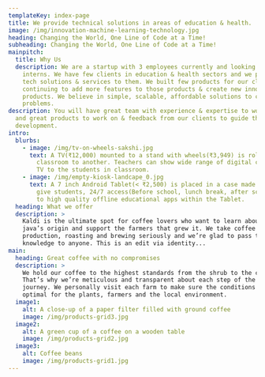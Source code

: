 ```yaml
---
templateKey: index-page
title: We provide technical solutions in areas of education & health.
image: /img/innovation-machine-learning-technology.jpg
heading: Changing the World, One Line of Code at a Time!
subheading: Changing the World, One Line of Code at a Time!
mainpitch:
  title: Why Us
  description: We are a startup with 3 employees currently and looking to hire 2
    interns. We have few clients in education & health sectors and we provide
    tech solutions & services to them. We built few products for our clients and
    continuing to add more features to those products & create new innovative
    products. We believe in simple, scalable, affordable solutions to complex
    problems.
description: You will have great team with experience & expertise to work with
  and great products to work on & feedback from our clients to guide the product
  development.
intro:
  blurbs:
    - image: /img/tv-on-wheels-sakshi.jpg
      text: A TV(₹12,000) mounted to a stand with wheels(₹3,949) is rolled from one
        classroom to another. Teachers can show wide range of digital content in
        TV to the students in classroom.
    - image: /img/empty-kiosk-landcape_0.jpg
      text: A 7 inch Android Tablet(< ₹2,500) is placed in a case made of Iron bars to
        give students, 24/7 access(Before school, lunch break, after school...)
        to high quality offline educational apps within the Tablet.
  heading: What we offer
  description: >
    Kaldi is the ultimate spot for coffee lovers who want to learn about their
    java’s origin and support the farmers that grew it. We take coffee
    production, roasting and brewing seriously and we’re glad to pass that
    knowledge to anyone. This is an edit via identity...
main:
  heading: Great coffee with no compromises
  description: >
    We hold our coffee to the highest standards from the shrub to the cup.
    That’s why we’re meticulous and transparent about each step of the coffee’s
    journey. We personally visit each farm to make sure the conditions are
    optimal for the plants, farmers and the local environment.
  image1:
    alt: A close-up of a paper filter filled with ground coffee
    image: /img/products-grid3.jpg
  image2:
    alt: A green cup of a coffee on a wooden table
    image: /img/products-grid2.jpg
  image3:
    alt: Coffee beans
    image: /img/products-grid1.jpg
---
```

